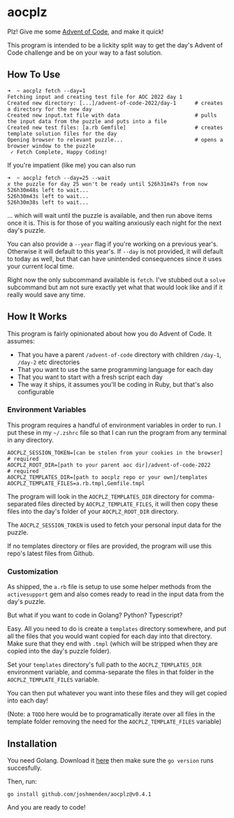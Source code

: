 # aocplz

Plz! Give me some [Advent of Code](https://adventofcode.com/), and make it quick!

This program is intended to be a lickity split way to get the day's Advent of Code challenge and be on your way to a fast solution.

## How To Use

```
➜  ~ aocplz fetch --day=1
Fetching input and creating test file for AOC 2022 day 1
Created new directory: [...]/advent-of-code-2022/day-1      # creates a directory for the new day
Created new input.txt file with data                        # pulls the input data from the puzzle and puts into a file
Created new test files: [a.rb Gemfile]                      # creates template solution files for the day
Opening browser to relevant puzzle...                       # opens a browser window to the puzzle
 ✓ Fetch Complete, Happy Coding!
```

If you're impatient (like me) you can also run
```
➜  ~ aocplz fetch --day=25 --wait
𝘹 the puzzle for day 25 won't be ready until 526h31m47s from now
526h30m48s left to wait...
526h30m43s left to wait...
526h30m38s left to wait...
```

... which will wait until the puzzle is available, and then run above items once it is. This is for those of you waiting anxiously each night for the next day's puzzle.

You can also provide a `--year` flag if you're working on a previous year's. Otherwise it will default to this year's. If `--day` is not provided, it will default to today as well, but that can have unintended consequences since it uses your current local time.

Right now the only subcommand available is `fetch`. I've stubbed out a `solve` subcommand but am not sure exactly yet what that would look like and if it really would save any time.

## How It Works

This program is fairly opinionated about how you do Advent of Code. It assumes:
* That you have a parent `/advent-of-code` directory with children `/day-1`, `/day-2` etc directories
* That you want to use the same programming language for each day
* That you want to start with a fresh script each day
* The way it ships, it assumes you'll be coding in Ruby, but that's also configurable

### Environment Variables

This program requires a handful of environment variables in order to run. I put these in my `~/.zshrc` file so that I can run the program from any terminal in any directory.

```
AOCPLZ_SESSION_TOKEN=[can be stolen from your cookies in the browser]   # required
AOCPLZ_ROOT_DIR=[path to your parent aoc dir]/advent-of-code-2022       # required
AOCPLZ_TEMPLATES_DIR=[path to aocplz repo or your own]/templates
AOCPLZ_TEMPLATE_FILES=a.rb.tmpl,Gemfile.tmpl
```

The program will look in the `AOCPLZ_TEMPLATES_DIR` directory for comma-separated files directed by `AOCPLZ_TEMPLATE_FILES`, it will then copy these files into the day's folder of your `AOCPLZ_ROOT_DIR` directory.

The `AOCPLZ_SESSION_TOKEN` is used to fetch your personal input data for the puzzle.

If no templates directory or files are provided, the program will use this repo's latest files from Github.

### Customization

As shipped, the `a.rb` file is setup to use some helper methods from the `activesupport` gem and also comes ready to read in the input data from the day's puzzle.

But what if you want to code in Golang? Python? Typescript?

Easy. All you need to do is create a `templates` directory somewhere, and put all the files that you would want copied for each day into that directory. Make sure that they end with `.tmpl` (which will be stripped when they are copied into the day's puzzle folder).

Set your `templates` directory's full path to the `AOCPLZ_TEMPLATES_DIR` environment variable, and comma-separate the files in that folder in the `AOCPLZ_TEMPLATE_FILES` variable.

You can then put whatever you want into these files and they will get copied into each day!

(Note: a `TODO` here would be to programatically iterate over all files in the template folder removing the need for the `AOCPLZ_TEMPLATE_FILES` variable)

## Installation

You need Golang. Download it [here](https://go.dev/dl/) then make sure the `go version` runs succesfully.

Then, run:
```
go install github.com/joshmenden/aocplz@v0.4.1
```

And you are ready to code!
